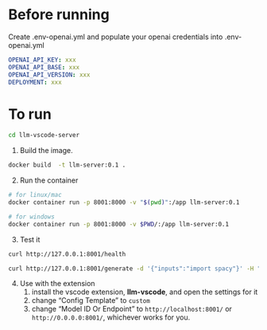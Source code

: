 # Before running
Create .env-openai.yml and populate your openai credentials into .env-openai.yml

```yaml
OPENAI_API_KEY: xxx
OPENAI_API_BASE: xxx
OPENAI_API_VERSION: xxx
DEPLOYMENT: xxx
```

# To run
```bash
cd llm-vscode-server
```
1. Build the image.
```bash
docker build  -t llm-server:0.1 .
```

2. Run the container
```bash
# for linux/mac
docker container run -p 8001:8000 -v "$(pwd)":/app llm-server:0.1

# for windows
docker container run -p 8001:8000 -v $PWD/:/app llm-server:0.1
```

3. Test it
```bash
curl http://127.0.0.1:8001/health
```

```bash
curl http://127.0.0.1:8001/generate -d '{"inputs":"import spacy"}' -H "Content-Type: application/json"
```

4. Use with the extension
    1. install the vscode extension, **llm-vscode**, and open the settings for it
    2. change “Config Template” to `custom`
    3. change “Model ID Or Endpoint” to `http://localhost:8001/` or `http://0.0.0.0:8001/`, whichever works for you.
